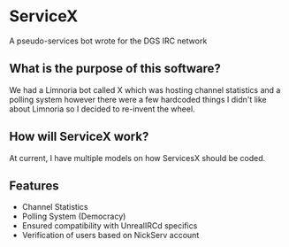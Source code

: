 # ServiceX
A pseudo-services bot wrote for the DGS IRC network

## What is the purpose of this software?
We had a Limnoria bot called X which was hosting channel statistics and a polling system however there were a few hardcoded things I didn't like about Limnoria so I decided to re-invent the wheel.

## How will ServiceX work?
At current, I have multiple models on how ServicesX should be coded.

## Features
* Channel Statistics
* Polling System (Democracy)
* Ensured compatibility with UnrealIRCd specifics
* Verification of users based on NickServ account
